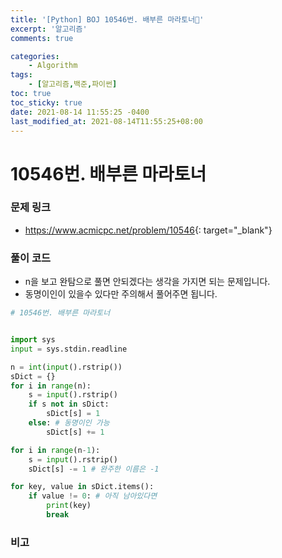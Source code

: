 ```yaml
---
title: '[Python] BOJ 10546번. 배부른 마라토너'
excerpt: '알고리즘'
comments: true

categories:
    - Algorithm
tags:
    - [알고리즘,백준,파이썬]
toc: true
toc_sticky: true
date: 2021-08-14 11:55:25 -0400
last_modified_at: 2021-08-14T11:55:25+08:00
---
```


# 10546번. 배부른 마라토너

### 문제 링크
- <https://www.acmicpc.net/problem/10546>{: target="\_blank"}

### 풀이 코드
- n을 보고 완탐으로 풀면 안되겠다는 생각을 가지면 되는 문제입니다.
- 동명이인이 있을수 있다만 주의해서 풀어주면 됩니다.

```python
# 10546번. 배부른 마라토너


import sys
input = sys.stdin.readline

n = int(input().rstrip())
sDict = {}
for i in range(n):
    s = input().rstrip()
    if s not in sDict:
        sDict[s] = 1
    else: # 동명이인 가능
        sDict[s] += 1

for i in range(n-1):
    s = input().rstrip()
    sDict[s] -= 1 # 완주한 이름은 -1

for key, value in sDict.items():
    if value != 0: # 아직 남아있다면
        print(key)
        break
```

### 비고